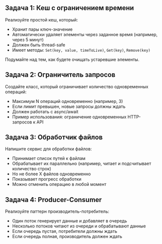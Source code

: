 ## Задача 1: Кеш с ограничением времени

Реализуйте простой кеш, который:

* Хранит пары ключ-значение
* Автоматически удаляет элементы через заданное время (например, через 5 минут)
* Должен быть thread-safe
* Имеет методы: `Set(key, value, timeToLive)`, `Get(key)`, `Remove(key)`

Подумайте над тем, как будете очищать устаревшие элементы.

## Задача 2: Ограничитель запросов

Создайте класс, который ограничивает количество одновременных операций:

* Максимум N операций одновременно (например, 3)
* Если лимит превышен, новые запросы должны ждать
* Должен работать с async/await
* Пример использования: ограничение одновременных HTTP-запросов к API

## Задача 3: Обработчик файлов

Напишите сервис для обработки файлов:

* Принимает список путей к файлам
* Обрабатывает их параллельно (например, читает и подсчитывает количество строк)
* Но не более X файлов одновременно
* Показывает прогресс обработки
* Можно отменить операцию в любой момент

## Задача 4: Producer-Consumer

Реализуйте паттерн производитель-потребитель:

* Один поток генерирует данные и добавляет в очередь
* Несколько потоков читают из очереди и обрабатывают данные
* Если очередь пустая, потребители должны ждать
* Если очередь полная, производитель должен ждать
